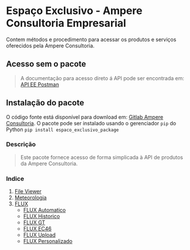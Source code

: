 # Espaço Exclusivo - Ampere Consultoria Empresarial
Contem métodos e procedimento para acessar os produtos e serviços oferecidos pela Ampere Consultoria.

## Acesso sem o pacote

> A documentação para acesso direto á API pode ser encontrada em: [API EE Postman](https://documenter.getpostman.com/view/5400288/SzKYMw7o)


## Instalação do pacote
>>>
O código fonte está disponível para download em: [Gitlab Ampere Consultoria](https://gitlab.com/diego.yosiura.ampere/espaco_exclusivo_package.git).
O pacote pode ser instalado usando o gerenciador `pip` do Python `pip install espaco_exclusivo_package`
>>>

### Descrição
> Este pacote fornece acesso de forma simplicada à API de produtos da Ampere Consultoria.

### Indice
1. [File Viewer](./docs/file_viewer/FILE_VIEWER.md)
2. [Meteorologia](./docs/meteorologia/METEOROLOGIA.md)
3. [FLUX](./docs/flux/FLUX.md)
    - [FLUX Automatico](./docs/flux/FLUX_AUTOMATICO.md)
    - [FLUX Historico](./docs/flux/FLUX_HISTORICO.md)
    - [FLUX GT](./docs/flux/FLUX_GT.md)
    - [FLUX EC46](./docs/flux/FLUX_EC46.md)
    - [FLUX Upload](./docs/flux/FLUX_UPLOAD.md)
    - [FLUX Personalizado](./docs/flux/FLUX_PERSONALIZADO.md)
